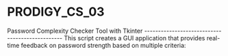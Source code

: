 # PRODIGY_CS_03
Password Complexity Checker Tool with Tkinter ------------------------------------------------ This script creates a GUI application that provides real-time feedback on password strength based on multiple criteria:
